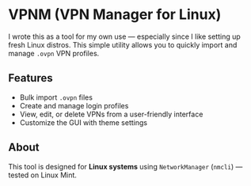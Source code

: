 # VPNM (VPN Manager for Linux)

I wrote this as a tool for my own use — especially since I like setting up fresh Linux distros. This simple utility allows you to quickly import and manage `.ovpn` VPN profiles.

## Features

- Bulk import `.ovpn` files
- Create and manage login profiles
- View, edit, or delete VPNs from a user-friendly interface
- Customize the GUI with theme settings

## About

This tool is designed for **Linux systems** using `NetworkManager` (`nmcli`) — tested on Linux Mint.
